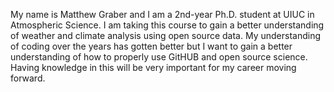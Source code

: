 My name is Matthew Graber and I am a 2nd-year Ph.D. student at UIUC in Atmospheric Science. I am taking this course to gain a better understanding of weather and climate analysis using open source data. 
My understanding of coding over the years has gotten better but I want to gain a better understanding of how to properly use GitHUB and open source science. Having knowledge in this will be very important
for my career moving forward. 
